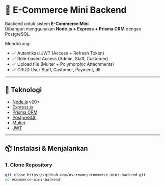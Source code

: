 # 🛒 E-Commerce Mini Backend

Backend untuk sistem **E-Commerce Mini**.  
Dibangun menggunakan **Node.js + Express + Prisma ORM** dengan PostgreSQL.  

Mendukung:
- ✅ Autentikasi JWT (Access + Refresh Token)
- ✅ Role-based Access (Admin, Staff, Customer)
- ✅ Upload file (Multer + Polymorphic Attachments)
- ✅ CRUD User Staff, Customer, Payment, dll

---

## 🚀 Teknologi
- [Node.js](https://nodejs.org/) v20+
- [Express.js](https://expressjs.com/)
- [Prisma ORM](https://www.prisma.io/)
- [PostgreSQL](https://www.postgresql.org/)
- [Multer](https://github.com/expressjs/multer)
- [JWT](https://jwt.io/)

---

## 📦 Instalasi & Menjalankan

### 1. Clone Repository
```bash
git clone https://github.com/username/ecommerce-mini-backend.git
cd ecommerce-mini-backend
